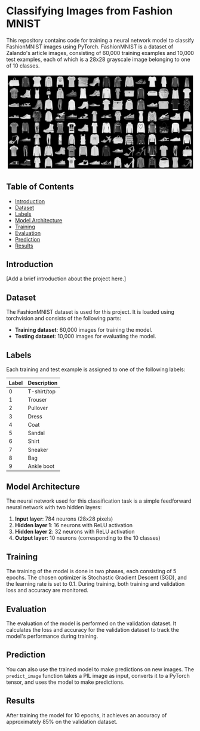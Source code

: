 # Classifying Images from Fashion MNIST

This repository contains code for training a neural network model to classify FashionMNIST images using PyTorch. FashionMNIST is a dataset of Zalando's article images, consisting of 60,000 training examples and 10,000 test examples, each of which is a 28x28 grayscale image belonging to one of 10 classes.

![FashionMNIST Samples](Images/DataSet.png)

## Table of Contents

- [Introduction](#introduction)
- [Dataset](#dataset)
- [Labels](#labels)
- [Model Architecture](#model-architecture)
- [Training](#training)
- [Evaluation](#evaluation)
- [Prediction](#prediction)
- [Results](#results)

## Introduction

[Add a brief introduction about the project here.]

## Dataset

The FashionMNIST dataset is used for this project. It is loaded using torchvision and consists of the following parts:

- **Training dataset**: 60,000 images for training the model.
- **Testing dataset**: 10,000 images for evaluating the model.

## Labels

Each training and test example is assigned to one of the following labels:

| Label | Description |
| --- | --- |
| 0 | T-shirt/top |
| 1 | Trouser |
| 2 | Pullover |
| 3 | Dress |
| 4 | Coat |
| 5 | Sandal |
| 6 | Shirt |
| 7 | Sneaker |
| 8 | Bag |
| 9 | Ankle boot |

## Model Architecture

The neural network used for this classification task is a simple feedforward neural network with two hidden layers:

1. **Input layer**: 784 neurons (28x28 pixels)
2. **Hidden layer 1**: 16 neurons with ReLU activation
3. **Hidden layer 2**: 32 neurons with ReLU activation
4. **Output layer**: 10 neurons (corresponding to the 10 classes)

## Training

The training of the model is done in two phases, each consisting of 5 epochs. The chosen optimizer is Stochastic Gradient Descent (SGD), and the learning rate is set to 0.1. During training, both training and validation loss and accuracy are monitored.

## Evaluation

The evaluation of the model is performed on the validation dataset. It calculates the loss and accuracy for the validation dataset to track the model's performance during training.

## Prediction

You can also use the trained model to make predictions on new images. The `predict_image` function takes a PIL image as input, converts it to a PyTorch tensor, and uses the model to make predictions.

## Results

After training the model for 10 epochs, it achieves an accuracy of approximately 85% on the validation dataset.

